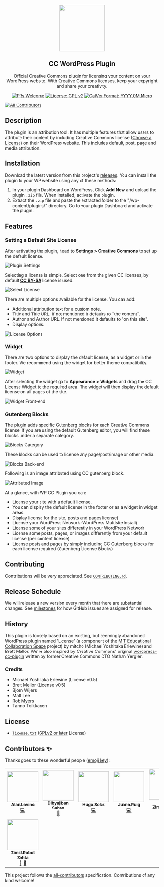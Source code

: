 <div align="center">  
<img src="https://mirrors.creativecommons.org/presskit/icons/cc.xlarge.png" height="150">

<h2 align="center">CC WordPress Plugin</h2>
<p align="center">Official Creative Commons plugin for licensing your content on your WordPress website. With Creative Commons licenses, keep your copyright and share your creativity.
</p>

[![PRs Welcome](https://img.shields.io/badge/PRs-welcome-brightgreen.svg?style=flat-square)](http://makeapullrequest.com) [![License: GPL v2](https://img.shields.io/badge/License-GPL%20v2-blue.svg)](https://www.gnu.org/licenses/old-licenses/gpl-2.0.en.html) [![CalVer Format: YYYY.0M.Micro](https://img.shields.io/badge/calver-YYYY.0M.MICRO-22bfda.svg)](https://calver.org/)

</div>

<!-- ALL-CONTRIBUTORS-BADGE:START - Do not remove or modify this section -->
[![All Contributors](https://img.shields.io/badge/all_contributors-8-orange.svg?style=flat-square)](#contributors-)
<!-- ALL-CONTRIBUTORS-BADGE:END -->


## Description

The plugin is an attribution tool. It has multiple features that allow users to
attribute their content by including Creative Commons license ([Choose a
License](https://creativecommons.org/choose/)) on their WordPress website. This
includes default, post, page and media attribution.


## Installation

Download the latest version from this project's [releases][releases]. You can
install the plugin to your WP website using any of these methods:

[releases]: https://github.com/creativecommons/creativecommons-wordpress-plugin/releases "Releases · creativecommons/creativecommons-wordpress-plugin"

1. In your plugin Dashboard on WordPress, Click **Add New** and upload the
   plugin `.zip` file. When installed, activate the plugin.
2. Extract the `.zip` file and paste the extracted folder to the
   "/wp-content/plugins/" directory. Go to your plugin Dashboard and activate
   the plugin.


## Features


### Setting a Default Site License

After activating the plugin, head to **Settings > Creative Commons** to set up
the default license.

![Plugin Settings](https://cl.ly/01ae314c5c57/img)

Selecting a license is simple. Select one from the given CC licenses, by
default [**CC BY-SA**](http://creativecommons.org/licenses/by-sa/4.0/) license
is used.

![Select License](https://cl.ly/bfd84b912c78/img)

There are multiple options available for the license. You
can add:

- Additional attribution text for a custom note.
- Title and Title URL. If not mentioned it defaults to "the content".
- Author and Author URL. If not mentioned it defaults to "on this site".
- Display options.

![License Options](https://cl.ly/b4520d6ab6b1/img)


### Widget

There are two options to display the default license, as a widget or in the
footer. We recommend using the widget for better theme compatibility.

![Widget](https://cl.ly/2dacc1739955/img)

After selecting the widget go to **Appearance > Widgets** and drag the CC
License Widget to the required area. The widget will then display the default
license on all pages of the site.

![Widget Front-end](https://cl.ly/b9b584688f46/img)


### Gutenberg Blocks

The plugin adds specific Gutenberg blocks for each Creative Commons license. If
you are using the default Gutenberg editor, you will find these blocks under a
separate category.

![Blocks Category](https://cl.ly/4934cdc59cd4/img)

These blocks can be used to license any page/post/image or other media.

![Blocks Back-end](https://cl.ly/b454a77259ce/img)

Following is an image attributed using CC gutenberg block.

![Attributed Image](https://cl.ly/bde9d591b534/img)

At a glance, with WP CC Plugin you can:

- License your site with a default license.
- You can display the default license in the footer or as a widget in widget areas.
- Display license for the site, posts and pages
  license)
- License your WordPress Network (WordPress Multisite install)
- License some of your sites differently in your WordPress Network
- License some posts, pages, or images differently from your default license
  (per content license)
- License posts and pages by simply including CC Gutenberg blocks for each
  license required (Gutenberg License Blocks)


## Contributing

Contributions will be very appreciated. See
[`CONTRIBUTING.md`](CONTRIBUTING.md).


## Release Schedule

We will release a new version every month that there are substantial changes.
See [milestones][milestones] for how GitHub issues are assigned for release.

[milestones]: https://github.com/creativecommons/wp-plugin-creativecommons/milestones


## History

This plugin is loosely based on an existing, but seemingly abandoned WordPress
plugin named 'License' (a component of the [MIT Educational Collaboration
Space][collabspace] project) by mitcho (Michael Yoshitaka Erlewine) and Brett
Mellor. We're also inspired by Creative Commons' original
[wordpress-cc-plugin][oldplugin] written by former Creative Commons CTO Nathan
Yergler.

[collabspace]:http://cispace.mit.edu/
[oldplugin]:https://github.com/cc-archive/wordpress-cc-plugin


### Credits

- Michael Yoshitaka Erlewine (License v0.5)
- Brett Mellor (License v0.5)
- Bjorn Wijers
- Matt Lee
- Rob Myers
- Tarmo Toikkanen


## License

* [`license.txt`](license.txt) ([GPLv2 or later][gplv2] License)

[gplv2]: https://opensource.org/licenses/GPL-2.0 "GNU General Public License version 2 | Open Source Initiative"

## Contributors ✨

Thanks goes to these wonderful people ([emoji key](https://allcontributors.org/docs/en/emoji-key)):

<!-- ALL-CONTRIBUTORS-LIST:START - Do not remove or modify this section -->
<!-- prettier-ignore-start -->
<!-- markdownlint-disable -->
<table>
  <tr>
    <td align="center"><a href="https://cog.dog/"><img src="https://avatars.githubusercontent.com/u/463038?v=4?s=100" width="100px;" alt=""/><br /><sub><b>Alan Levine</b></sub></a><br /><a href="https://github.com/creativecommons/wp-plugin-creativecommons/commits?author=cogdog" title="Code">💻</a></td>
    <td align="center"><a href="https://github.com/vestigialcode"><img src="https://avatars.githubusercontent.com/u/54473532?v=4?s=100" width="100px;" alt=""/><br /><sub><b>Dibyajiban Sahoo</b></sub></a><br /><a href="https://github.com/creativecommons/wp-plugin-creativecommons/commits?author=vestigialcode" title="Documentation">📖</a></td>
    <td align="center"><a href="http://hugo.solar"><img src="https://avatars.githubusercontent.com/u/894708?v=4?s=100" width="100px;" alt=""/><br /><sub><b>Hugo Solar</b></sub></a><br /><a href="https://github.com/creativecommons/wp-plugin-creativecommons/commits?author=hugosolar" title="Code">💻</a></td>
    <td align="center"><a href="https://github.com/kusinkay"><img src="https://avatars.githubusercontent.com/u/1234511?v=4?s=100" width="100px;" alt=""/><br /><sub><b>Juane Puig</b></sub></a><br /><a href="https://github.com/creativecommons/wp-plugin-creativecommons/commits?author=kusinkay" title="Code">💻</a></td>
    <td align="center"><a href="https://bight.dev"><img src="https://avatars.githubusercontent.com/u/605361?v=4?s=100" width="100px;" alt=""/><br /><sub><b>Ned Zimmerman</b></sub></a><br /><a href="https://github.com/creativecommons/wp-plugin-creativecommons/commits?author=greatislander" title="Code">💻</a></td>
    <td align="center"><a href="http://rhea.art/"><img src="https://avatars.githubusercontent.com/u/21746?v=4?s=100" width="100px;" alt=""/><br /><sub><b>Rhea Myers</b></sub></a><br /><a href="https://github.com/creativecommons/wp-plugin-creativecommons/commits?author=rheaplex" title="Code">💻</a></td>
    <td align="center"><a href="https://www.thecrowned.org"><img src="https://avatars.githubusercontent.com/u/7880569?v=4?s=100" width="100px;" alt=""/><br /><sub><b>Stefano Ottolenghi</b></sub></a><br /><a href="https://github.com/creativecommons/wp-plugin-creativecommons/commits?author=TheCrowned" title="Code">💻</a></td>
  </tr>
  <tr>
    <td align="center"><a href="https://zehta.me/"><img src="https://avatars.githubusercontent.com/u/691322?v=4?s=100" width="100px;" alt=""/><br /><sub><b>Timid Robot Zehta</b></sub></a><br /><a href="https://github.com/creativecommons/wp-plugin-creativecommons/pulls?q=is%3Apr+reviewed-by%3ATimidRobot" title="Reviewed Pull Requests">👀</a> <a href="#projectManagement-TimidRobot" title="Project Management">📆</a></td>
  </tr>
</table>

<!-- markdownlint-restore -->
<!-- prettier-ignore-end -->

<!-- ALL-CONTRIBUTORS-LIST:END -->

This project follows the [all-contributors](https://github.com/all-contributors/all-contributors) specification. Contributions of any kind welcome!
